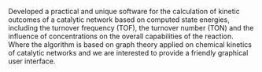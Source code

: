 Developed a practical and unique software for the calculation of kinetic outcomes of a catalytic network based on computed state energies, including the turnover frequency (TOF), the turnover number (TON) and the influence of concentrations on the overall capabilities of the reaction. Where the algorithm is based on graph theory applied on chemical kinetics of catalytic networks and we are interested to provide a friendly graphical user interface.
